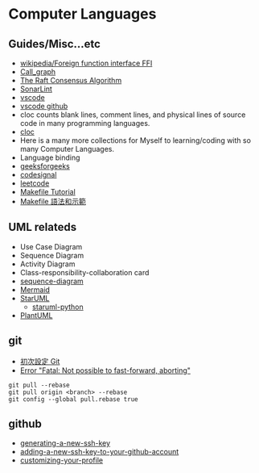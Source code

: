 # Computer Languages

## Guides/Misc...etc

* [wikipedia/Foreign function interface FFI](https://en.wikipedia.org/wiki/Foreign_function_interface)
* [Call_graph](https://en.wikipedia.org/wiki/Call_graph)
* [The Raft Consensus Algorithm](https://raft.github.io/)
* [SonarLint](https://marketplace.visualstudio.com/items?itemName=SonarSource.sonarlint-vscode)
* [vscode](https://code.visualstudio.com/)
* [vscode github](https://github.com/microsoft/vscode)
* cloc counts blank lines, comment lines, and physical lines of source code in many programming languages.
* [cloc](https://github.com/AlDanial/cloc)
* Here is a many more collections for Myself to learning/coding with so many Computer Languages.
* Language binding
* [geeksforgeeks](https://www.geeksforgeeks.org/)
* [codesignal](https://app.codesignal.com/)
* [leetcode](https://leetcode.com/)
* [Makefile Tutorial](https://makefiletutorial.com/)
* [Makefile 語法和示範](https://hackmd.io/@sysprog/SySTMXPvl)

## UML relateds

* Use Case Diagram
* Sequence Diagram
* Activity Diagram
* Class-responsibility-collaboration card
* [sequence-diagram](https://docs.staruml.io/working-with-uml-diagrams/sequence-diagram)
* [Mermaid](https://mermaid.js.org/)
* [StarUML](https://staruml.io/)
    * [staruml-python](https://github.com/niklauslee/staruml-python)
* [PlantUML](https://plantuml.com/)

## git

* [初次設定 Git](https://git-scm.com/book/zh-tw/v2/%E9%96%8B%E5%A7%8B-%E5%88%9D%E6%AC%A1%E8%A8%AD%E5%AE%9A-Git)
* [Error "Fatal: Not possible to fast-forward, aborting"](https://stackoverflow.com/questions/13106179/error-fatal-not-possible-to-fast-forward-aborting)

```git
git pull --rebase
git pull origin <branch> --rebase
git config --global pull.rebase true
```

## github

* [generating-a-new-ssh-key](https://docs.github.com/en/authentication/connecting-to-github-with-ssh/generating-a-new-ssh-key-and-adding-it-to-the-ssh-agent?platform=linux#generating-a-new-ssh-key)
* [adding-a-new-ssh-key-to-your-github-account](https://docs.github.com/en/authentication/connecting-to-github-with-ssh/adding-a-new-ssh-key-to-your-github-account?tool=webui)
* [customizing-your-profile](https://docs.github.com/en/account-and-profile/setting-up-and-managing-your-github-profile/customizing-your-profile/managing-your-profile-readme)